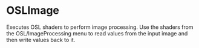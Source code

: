 # OSLImage

Executes OSL shaders to perform image processing. Use the shaders from
the OSL/ImageProcessing menu to read values from the input image and
then write values back to it.

